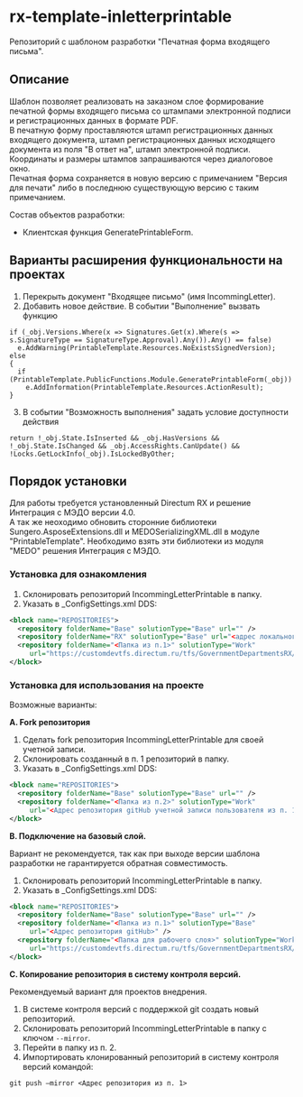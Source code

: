# rx-template-inletterprintable
Репозиторий с шаблоном разработки "Печатная форма входящего письма".

## Описание 
Шаблон позволяет реализовать на заказном слое формирование печатной формы входящего письма со штампами электронной подписи и регистрационных данных в формате PDF.  
В печатную форму проставляются штамп регистрационных данных входящего документа, штамп регистрационных данных исходящего документа из поля "В ответ на", штамп электронной подписи.  
Координаты и размеры штампов запрашиваются через диалоговое окно.  
Печатная форма сохраняется в новую версию с примечанием "Версия для печати" либо в последнюю существующую версию с таким примечанием.

Состав объектов разработки:
* Клиентская функция GeneratePrintableForm.

## Варианты расширения функциональности на проектах
1.	Перекрыть документ "Входящее письмо" (имя IncommingLetter).
2.  Добавить новое действие. В событии "Выполнение" вызвать функцию  
``` 
if (_obj.Versions.Where(x => Signatures.Get(x).Where(s => s.SignatureType == SignatureType.Approval).Any()).Any() == false)
  e.AddWarning(PrintableTemplate.Resources.NoExistsSignedVersion);
else
{
  if (PrintableTemplate.PublicFunctions.Module.GeneratePrintableForm(_obj))
    e.AddInformation(PrintableTemplate.Resources.ActionResult);
}
```
3.  В событии "Возможность выполнения" задать условие доступности действия
``` 
return !_obj.State.IsInserted && _obj.HasVersions && !_obj.State.IsChanged && _obj.AccessRights.CanUpdate() && !Locks.GetLockInfo(_obj).IsLockedByOther;
```

## Порядок установки
Для работы требуется установленный Directum RX и решение Интеграция с МЭДО версии 4.0.  
А так же неоходимо обновить сторонние библиотеки Sungero.AsposeExtensions.dll и MEDOSerializingXML.dll в модуле "PrintableTemplate". Необходимо взять эти библиотеки из модуля "MEDO" решения Интеграция с МЭДО.

### Установка для ознакомления
1. Склонировать репозиторий IncommingLetterPrintable в папку.
2. Указать в _ConfigSettings.xml DDS:
```xml
<block name="REPOSITORIES">
  <repository folderName="Base" solutionType="Base" url="" />
  <repository folderName="RX" solutionType="Base" url="<адрес локального репозитория>" />
  <repository folderName="<Папка из п.1>" solutionType="Work" 
     url="https://customdevtfs.directum.ru/tfs/GovernmentDepartmentsRX/GovernmentStSol/_git/IncommingLetterPrintable" />
</block>
```

### Установка для использования на проекте
Возможные варианты:

**A. Fork репозитория**
1. Сделать fork репозитория IncommingLetterPrintable для своей учетной записи.
2. Склонировать созданный в п. 1 репозиторий в папку.
3. Указать в _ConfigSettings.xml DDS:
``` xml
<block name="REPOSITORIES">
  <repository folderName="Base" solutionType="Base" url="" /> 
  <repository folderName="<Папка из п.2>" solutionType="Work" 
     url="<Адрес репозитория gitHub учетной записи пользователя из п. 1>" />
</block>
```

**B. Подключение на базовый слой.**

Вариант не рекомендуется, так как при выходе версии шаблона разработки не гарантируется обратная совместимость.
1. Склонировать репозиторий IncommingLetterPrintable в папку.
2. Указать в _ConfigSettings.xml DDS:
``` xml
<block name="REPOSITORIES">
  <repository folderName="Base" solutionType="Base" url="" /> 
  <repository folderName="<Папка из п.1>" solutionType="Base" 
     url="<Адрес репозитория gitHub>" />
  <repository folderName="<Папка для рабочего слоя>" solutionType="Work" 
     url="https://customdevtfs.directum.ru/tfs/GovernmentDepartmentsRX/GovernmentStSol/_git/IncommingLetterPrintable" />
</block>
```

**C. Копирование репозитория в систему контроля версий.**

Рекомендуемый вариант для проектов внедрения.
1. В системе контроля версий с поддержкой git создать новый репозиторий.
2. Склонировать репозиторий IncommingLetterPrintable в папку с ключом `--mirror`.
3. Перейти в папку из п. 2.
4. Импортировать клонированный репозиторий в систему контроля версий командой:

`git push –mirror <Адрес репозитория из п. 1>`
